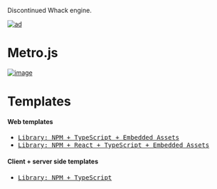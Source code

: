 Discontinued Whack engine.

[![ad](https://github.com/user-attachments/assets/95679517-2c18-45f8-b2a0-37c7eec9cd96)](https://github.com/jetenginex)

# Metro.js

[![image](https://github.com/user-attachments/assets/d4c6cf5f-0538-45d3-8450-e4d77eb8b29a)](https://github.com/hydroperx/metro.js)

# Templates

#### Web templates

- [<kbd>Library: NPM + TypeScript + Embedded Assets</kbd>](https://github.com/hydroperx/weblib.template.js)
- [<kbd>Library: NPM + React + TypeScript + Embedded Assets</kbd>](https://github.com/hydroperx/reactlib.template.js)

#### Client + server side templates

- [<kbd>Library: NPM + TypeScript</kbd>](https://github.com/hydroperx/lib.template.js)
